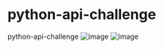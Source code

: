 # python-api-challenge
python-api-challenge
![image](https://user-images.githubusercontent.com/69405759/135946020-ad41ca09-d4ac-4a27-b478-97ec9fb04288.png)
![image](https://user-images.githubusercontent.com/69405759/135946088-924958a7-7c7d-42c1-8900-67d94c517a9e.png)
